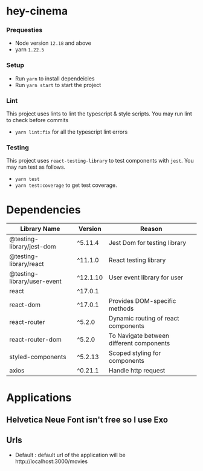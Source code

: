 # hey-cinema

### Prequesties

- Node version `12.18` and above
- yarn `1.22.5`

### Setup

- Run `yarn` to install dependeicies
- Run `yarn start` to start the project

### Lint

This project uses lints to lint the typescript & style scripts. You may run lint to check before commits

- `yarn lint:fix` for all the typescript lint errors

### Testing

This project uses `react-testing-library` to test components with `jest`. You may run test as follows.

- `yarn test`
- `yarn test:coverage` to get test coverage.

# Dependencies

| Library Name                | Version  | Reason                                   |
| --------------------------- | -------- | ---------------------------------------- |
| @testing-library/jest-dom   | ^5.11.4  | Jest Dom for testing library             |
| @testing-library/react      | ^11.1.0  | React testing library                    |
| @testing-library/user-event | ^12.1.10 | User event library for user              |
| react                       | ^17.0.1  |                                          |
| react-dom                   | ^17.0.1  | Provides DOM-specific methods            |
| react-router                | ^5.2.0   | Dynamic routing of react components      |
| react-router-dom            | ^5.2.0   | To Navigate between different components |
| styled-components           | ^5.2.13  | Scoped styling for components            |
| axios                       | ^0.21.1  | Handle http request                      |

# Applications

## Helvetica Neue Font isn't free so I use Exo

## Urls

- Default : default url of the application will be http://localhost:3000/movies
